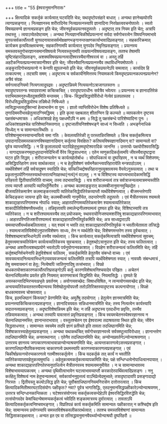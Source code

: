 +++
title = "55 ईश्वरानुमाननिरासः"

+++
क्षित्यादिकं सकर्तृकं कार्यत्वात् घटवदिति चेन्न; यथादृष्टोपसंहारे बाधात् । अन्यथा ज्ञानेच्छयोरपि त्यागप्रसङ्गात् । नित्यज्ञानस्य शरीरादिनेव नित्यप्रयत्नस्यापि ज्ञानादिना निरपेक्षत्ववचनोपपत्तेः । स्वतो विषयप्रावण्ये ज्ञानत्वप्रसङ्ग इति चेन्न; जीवनपूर्वकप्रयत्नवदुपपत्तेः । अदृष्टात् तत्र नियम इति चेत्; अत्रापि तथास्तु । त्वयाऽप्येतदेष्टव्यम् । अन्यथा नित्यज्ञानचिकीर्षाप्रयत्नानां सर्वदा सर्वगोचरत्वेन विषयनियमाभावे युगपत्सर्वकार्योत्पत्तौ युगपदनायाससर्वमोक्षक्षणभङ्गानन्तरक्षणकार्याभावादिप्रसङ्गात् । सहकारिक्रमात् कार्यक्रम इत्यविलक्षवचनम्; सहकारिणामपि कार्यत्वात् युगपदेव निवृत्तिप्रसङ्गात् । प्रयत्नस्य समस्तवस्तुगोचरज्ञानसमानविषयत्वे नित्यवस्तूनामपि तत्प्रयत्नविषयत्वप्रसङ्गः, ततश्च तेषामपि सृष्टिसंहारादिप्रसङ्गः, अशक्यविषयप्रयत्नत्वादीश्वरस्यैवानीश्वरत्वं वा । अस्तु तर्हि अहटैकनियतप्रयत्नमात्रवानीश्वर इति चेत्; जीवस्यैवानित्यप्रयत्नस्यैव तथाविधनियमोपपत्तेः । अङ्कुरादिगोचरप्रयत्नो न केनापि ह्युपलभ्यते इति चेन्न; जीवनपूर्वकप्रयत्नेऽपि समत्वात् । कार्यादेव हि तत्कल्पनम् । तदत्रापि समम् । अदृष्टस्य च सर्वकार्यनिमित्तस्य नियामकत्वे किमदृष्टप्रयत्नकल्पनप्रयत्नेन? अत्रैवं संग्रहः  
सर्वगत्वादनियमो नित्यगत्वादुपद्रवः । अदृष्टान्नियमे नित्ययत्नोऽत्राजागलस्तनः ॥  
स्वादृष्टपरतन्त्रः स्यादवरात्मा कचित्कचित् । परादृष्टपराधीनः सर्वत्रैव भवेत्परः ॥ प्रयत्नस्य च ज्ञानादतिरेकं पराभिमतमनुरुध्यैतदुक्तमिति मन्तव्यम् । किंच- सिद्ध्यसिद्धयोर्विरोधो नेत्येवं प्रलपतस्तव । विरोधसिद्ध्यसिद्धयोश्च तन्निषेधो निषिध्यते ॥  
त्वसिद्धान्तत्वदुक्तिभ्यां हेत्वाभासेन वा पुनः । ज्ञातो व्याप्तिविरोधेन विशेषः प्रतिषिध्यते ॥ तृणादिममरीभावहेतुत्वादग्निमद्धिमम् । इति कृत्वा पक्षबलात् शीताग्मिन हि कल्प्यते ॥ व्यापकत्वेन दृष्टस्य पक्षसंबन्धमात्रतः । अधिकांशग्रहे हेतुः पक्षधर्मोऽपि न क्षमः ॥ सिद्धे तु पक्षसंबन्धे पारिशेष्यादिना पुनः । अधिकांशग्रहश्चेन्न पारिशेष्यानिरूपणात् ॥ दृष्टजातीयनिश्शेषभङ्गे साध्यं न सिध्यति । अभङ्गेनाधिकं सिध्येत् न च सामान्यतःस्थितिः ॥  
परिशेषानुमानस्याप्यन्वयित्वे समा गतिः । केवलव्यतिरेकी तु परस्तान्निरसिष्यते ॥ किंच सकर्तृकमित्यत्र उपादानादिसमस्तकारणविषयज्ञानादिमान् कर्तृतया विवक्षितः? कतिपयविषयज्ञानादिमान् वा? सामान्यतो वा? पूर्वत्र व्याप्त्यसिद्धिः । न हि कुलालादयो घटादिहेतुभूतमदृष्टेश्वरादिकं जानन्ति । उत्तरयोः पक्षयोरीश्वरासिद्धिः । यागाद्यपकरणमृदाधुपादानवेदिभिर्जी वैरेव सिद्धसाधनात् । एतेन व्यणुकादिकर्तृत्वमपि जीवस्यैवादृष्टद्वारा घटत इति सिद्धम् । शरीराजन्यत्वेन च कार्यत्वहेतोर्बाधः । सोपाधिकत्वं वा दुष्परिहरम् , न च व्यर्थं विशेपणम्; असिद्धिपरिहारेण तस्य सार्थकत्वात् । न च हेतुविशेषणं सर्वमनैकान्त्यपरिहारायेति मन्त्रपाठोऽयम् । व्यर्थविशेषणं तर्हि सर्वत्रादूषण स्यादिति चेन्न; यत्किञ्चिद्दोषपरिहारानुपयुक्तत्वस्य वैययेऽनुरूपत्वात् । तथा च प्रकृतानुपयोगिनस्तस्यार्थान्तरात्यनिग्रहस्था[नत्वं]नं वाऽस्तु । न च विशिष्टस्य व्याप्त्यभावादेकामसिद्धिं परिहरतो द्वितीयापत्तिरिति वाच्यम्; तस्य तदभावासिद्धेः । यत्र शरीराजन्यत्वं तत्र सर्वत्राजन्यत्वमात्रमप्यस्तीति तस्य व्याप्तौ अस्यापि व्याप्तिर्दुर्निवारैव । अन्यथा कलमाङ्कुरात् कलमबीजानुमानमुच्छिद्येत । बीजव्यतिरेकमात्रेण कलमाङ्करस्यापि व्यतिरेकसिद्धेय॑तिरेकव्याप्तौ व्यर्थविशेषणत्वात् । बीजमन्तरेणापि केचिदङ्करा जायन्त इति चेत्; कलमबीजमपि नानुमीयेत, तदन्तरेणापि तदुपपत्तेः । एवं मैत्रीतनयस्य श्यामत्वे शाकाद्याहारपरिणामश्च नोपाधिः स्यात्; आहारपरिणामव्यतिरेकमात्रेण श्यामत्वव्यतिरेकात् शाकादीतिविशेषणवैयर्थ्यात् । तन्निवृत्तावपि तमालेन्द्रनीलश्यामत्वं दृश्यत इति चेन्न; विशिष्टस्यापि तत्र व्यतिरेकात् । न च शरीरश्यामत्वस्यैव तत् प्रयोजकम्; स्थावरायोनिजश्यामशरीरेषु शाकाद्याहारपरिणामाभावात् । आहारपरिणतिजशरीरश्यामत्वं शाकाद्याहारपरिणतिपूर्वकमिति चेन्न; अत्र साध्यद्वाराऽपि समव्याप्तर्वैयर्थ्यकबलितत्वात् । यत् श्यामं न भवति तत् शाकाद्याहारपरिणतिपूर्वकं न भवतीत्येतावता तत्सिद्धेः । श्यामत्वजातिविशेषोऽनुपात्तविशेषणः साध्यः, तेन न व्यर्थतेति चेन्न; विशेषणमन्तरेण तस्य दुर्वचत्वात् । विशेषशब्दमात्राभिधानेऽपि तस्यैव व्यर्थत्वात् । किंच कार्यत्वात् सकर्तृकमित्यत्रापि व्यर्थविशेषणत्वं सुवचम्; हेतुमत्त्वमात्रव्यतिरेकेण कार्यत्वव्यतिरेकस्य सुवचत्वात् । हेतुशब्दोऽत्रानुपात्त इति चेन्न; तस्य फलितत्वात् । अन्यथा अशरीरत्वशब्दप्रयोगे भवतोऽपि पर्यनुयोगानवकाशात् । विग्रहेण शरीराजन्यत्वं फलितमिति चेत्; तर्हि कर्तृशब्दनिर्वचनेनापि हेतुविशेषत्वं फलितम् , सकर्तृकमिति हेतुतयैव संबन्धो वाच्यः । एवं सावयवत्वादनित्यत्वाभिधानेऽप्यवयवजन्यत्वं फलितमिति तत्रापि व्यर्थविशेषणता स्यात् । नावयवैः संबन्धमात्रं , तेषु समवायमानं वा हेतुः; नित्येष्वपि जातिगुणादिषु तत्संभवात् । विपक्षे बाधकतयोक्ताकारणकार्योत्पत्तिप्रसङ्गोऽपि कर्तुः कारणविशेषत्वनिश्चयादेव परिहृतः । अचेतनं चेतनाधिष्ठितमेव प्रवर्तत इति नियमात् कारणमात्रत्वं सिद्धमिति चेन्न; नियमासिद्धेः । दृश्यते हि अयस्कान्तादिभिरप्ययःप्रभृतेः प्रवर्तनम् । अयोगव्यवच्छेद: सिषाधयिषितः, न त्वन्ययोगव्यवच्छेद इति चेन्न; अन्वयव्यतिरेकवतस्तस्यैवान्यस्य विशेषहेतुत्वोपपत्तौ ततोऽतिरिक्तस्यादृष्टस्य कल्पनायोगात् । विपक्षे बाधकामावस्य चोक्तत्वात् ॥  
किंच, इदमधिष्ठानं किंरूपम्? प्रेरणमिति चेन्न; अमूर्तेषु तदयोगात् । हेतुत्वेन ज्ञानमात्रमिति चेन्न; प्रयत्नस्याकिंचित्करत्वप्रसङ्गात् । ज्ञानादित्रयवतः सन्निधानमात्रमिति चेन्न; तस्य नित्यत्वेन कार्यस्यापि सदातनत्वप्रसङ्गात् । अदृष्टविशेषान्नियम इति चेन्न; न तर्हि अदृष्टस्य एतदधीना प्रवृत्तिः, तस्यैव तन्नियामकत्वात् । अन्यथा तस्यापि यावत्सत्तं प्रवृत्तिप्रसङ्गात् । किंच स्वयमचेतनस्येश्वरज्ञानस्य न चेतनाधिष्ठानमस्ति; ज्ञानान्तराभावात् । वस्तुतश्चेतन एव ईश्वरात्मा तदाश्रयतया स्थित इति चेन्न; जीवेन सिद्धसाधनात् । सामान्यतः स्वयमेव तदपि ज्ञानं प्रतीयते इति तावता तदधिष्ठानमिति चेन्न; विशेषाकारस्याहेतुत्वप्रसङ्गात् । अन्यथा यथाकथंचित् सर्वगोचरज्ञानवत्त्वे सर्वस्रष्टुत्वाविरोधात् । ज्ञानान्तरेण तदधिष्ठानमिति चेन्न; अनवस्थानात् । एतेनैव तदधिष्ठानमिति चेन्न; अन्योन्यप्रवर्तनेऽन्योन्याश्रयणात् । उत्तरस्य ज्ञानस्य जगत्कारणत्वाभावान्नान्योन्याश्रयणमिति चेन्न; अत्यन्ताकारणत्वेऽसत्त्वप्रसङ्गात् । कारणाधिष्ठानौपयिकस्यास्य चाकारणत्वे प्रथमस्यापि कारणस्याकारणत्वप्रसङ्गात् । एवं चिकीर्षाप्रयत्नयोरप्यकारणत्वे गतमीश्वरकर्तृत्वेन । किंच यदकर्तृकं तत् कार्यं न भवतीति व्यतिरेकव्याप्तावहेतुकत्वमुमाधिः । अहेतुकत्वमकर्तृकत्वव्यापकमिति चेन्न; पक्षे सन्धिग्धत्वेनोपाधित्वानपायात् । अन्यथा शाकाद्याहारपरिणतेरप्यनुपाधित्वेन मैत्रीतनयस्य श्यामत्वमनुमीयेत । न च सामान्याभावस्य विशेषाभावव्यापकत्वम् । अन्यथा पृथिवीत्वाभावेन घटत्वाभावव्याप्तौ करकादेरपार्थिवत्वादिप्रसङ्गः । ननु कर्तहेतु विशेषत्वं नाम हेतुप्वन्यतमत्वं, सर्वकार्याननुवृत्तत्वं वाऽभिप्रेत्येदमुच्यते; तत्रादृष्टादावपि प्रसङ्गादाद्यो निरस्तः । द्वितीयस्तु कल्पोऽसिद्ध इति चेन्न; पूर्वोक्ताधिष्ठाननियमनिरासेन दत्तोत्तरत्वात् । किंच क्षित्यादिकमितीश्वरघटादिसंयोगः पक्षीकृतः? नवा? पूर्वत्र भागासिद्धिः, एतदनुमानसिद्धपक्षीकारेऽन्योन्याश्रयणम् , उत्तरत्र सन्दिग्धानकान्तिकता । घटेश्वरसंयोगस्य सकर्तृकत्वसन्देहेऽपि ईश्वरसिद्धिरविरुद्धेति चेन्न; तत्संयोगवदेव केषांचिदन्येषामप्यकर्तृकत्वं भवेदिति शङ्कामात्रस्य दुर्वारत्वात् । तावताऽपि क्षित्यादिसकर्तृकत्वनिश्चयभङ्गात् । विप्रतिपन्नं कार्य सकर्तृकमिति सामान्यतः पक्षीकारात् न कश्चिद्दोष इति चेन्न; सामान्यस्य प्रयोगस्यापि समस्तविशेषकवलीकारार्थत्वात् । ततश्च समस्तविशेषाणां सामान्यतः सिद्धिसाकाङ्क्षत्वात् । अन्यत इत एव वा तत्सिद्धावनुमानवैयर्थ्यान्योन्याश्रयौ दुष्परिहरौ ॥
